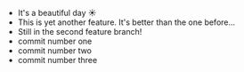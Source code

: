 -   It's a beautiful day ☀
-   This is yet another feature. It's better than the one before...
-   Still in the second feature branch!
-   commit number one
-   commit number two
-   commit number three
